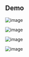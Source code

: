 ## Demo

![image](https://github.com/user-attachments/assets/044f49ed-02c7-47b7-9948-6ef8d04e410f)

![image](https://github.com/user-attachments/assets/5d3dff0b-d7f1-460c-ac70-0f9c3bf370f7)

![image](https://github.com/user-attachments/assets/1538ae0f-6a5a-4e15-81d8-a1da9610954a)

![image](https://github.com/user-attachments/assets/b65e98d6-c639-4081-bc6a-32e4e7afc340)
